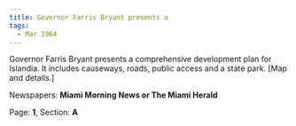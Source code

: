 ```yaml
---  
title: Governor Farris Bryant presents a  
tags:  
  - Mar 1964  
---  
```

  
Governor Farris Bryant presents a comprehensive development plan for Islandia. It includes causeways, roads, public access and a state park. [Map and details.]  
  
Newspapers: **Miami Morning News or The Miami Herald**  
  
Page: **1**, Section: **A** 
